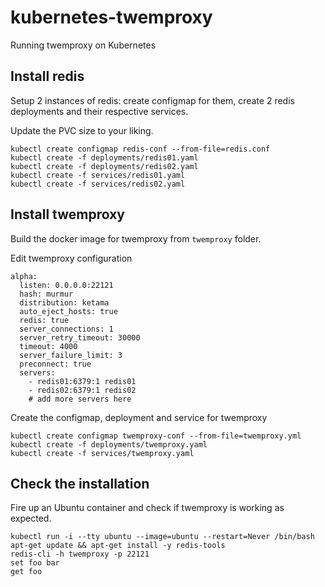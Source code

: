 # kubernetes-twemproxy

Running twemproxy on Kubernetes

## Install redis

Setup 2 instances of redis: create configmap for them, create 2 redis deployments and their respective services.

Update the PVC size to your liking.

```
kubectl create configmap redis-conf --from-file=redis.conf
kubectl create -f deployments/redis01.yaml
kubectl create -f deployments/redis02.yaml
kubectl create -f services/redis01.yaml
kubectl create -f services/redis02.yaml
```

## Install twemproxy

Build the docker image for twemproxy from `twemproxy` folder.

Edit twemproxy configuration

```
alpha:
  listen: 0.0.0.0:22121
  hash: murmur
  distribution: ketama
  auto_eject_hosts: true
  redis: true
  server_connections: 1
  server_retry_timeout: 30000
  timeout: 4000
  server_failure_limit: 3
  preconnect: true
  servers:
    - redis01:6379:1 redis01
    - redis02:6379:1 redis02
    # add more servers here
```

Create the configmap, deployment and service for twemproxy

```
kubectl create configmap twemproxy-conf --from-file=twemproxy.yml
kubectl create -f deployments/twemproxy.yaml
kubectl create -f services/twemproxy.yaml
```

## Check the installation

Fire up an Ubuntu container and check if twemproxy is working as expected.

```
kubectl run -i --tty ubuntu --image=ubuntu --restart=Never /bin/bash
apt-get update && apt-get install -y redis-tools
redis-cli -h twemproxy -p 22121
set foo bar
get foo
```

